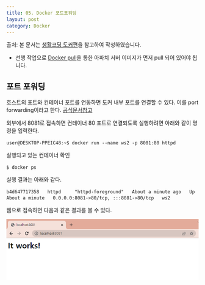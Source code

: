 ```yaml
---
title: 05. Docker 포트포워딩
layout: post
category: Docker
---
```


출처: 본 문서는 [생활코딩 도커편](http://opentutorials.org/course/128/8657/)을 참고하여 작성하였습니다. 



* 선행 작업으로 [Docker pull](https://deeplog.github.io/docker/2023/02/26/03-docker-pull.html)을 통한 아파치 서버 이미지가 먼저 pull 되어 있어야 됩니다. 

## 포트 포워딩



호스트의 포트와 컨테이너 포트를 연동하면 도커 내부 포트를 연결할 수 있다.  이를 port forwarding이라고 한다. [공식문서참고](https://docs.docker.com/engine/reference/commandline/run/#publish)

외부에서 8081로 접속하면 컨테이너 80 포트로 연결되도록 실행하려면 아래와 같이 명령을 입력한다. 

```shell
user@DESKTOP-PPEIC48:~$ docker run --name ws2 -p 8081:80 httpd
```



실행되고 있는 컨테이너 확인

```shell
$ docker ps
```

실행 결과는 아래와 같다. 

```shell
b4d647717358   httpd     "httpd-foreground"   About a minute ago   Up About a minute   0.0.0.0:8081->80/tcp, :::8081->80/tcp   ws2
```

웹으로 접속하면 다음과 같은 결과를 볼 수 있다. 

![image-20230226184144910](/public/img/image-20230226184144910.png)
